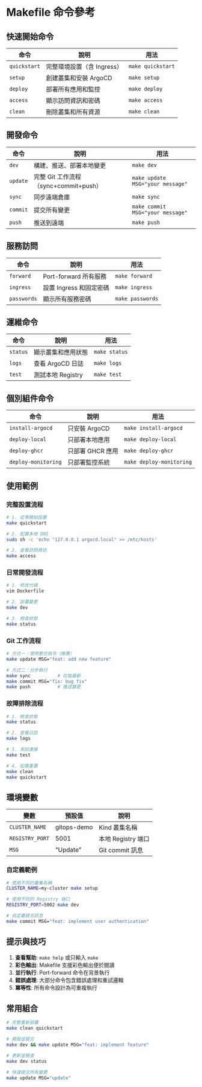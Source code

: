 # Makefile 命令參考

## 快速開始命令

| 命令 | 說明 | 用法 |
|------|------|------|
| `quickstart` | 完整環境設置（含 Ingress） | `make quickstart` |
| `setup` | 創建叢集和安裝 ArgoCD | `make setup` |
| `deploy` | 部署所有應用和監控 | `make deploy` |
| `access` | 顯示訪問資訊和密碼 | `make access` |
| `clean` | 刪除叢集和所有資源 | `make clean` |

## 開發命令

| 命令 | 說明 | 用法 |
|------|------|------|
| `dev` | 構建、推送、部署本地變更 | `make dev` |
| `update` | 完整 Git 工作流程（sync+commit+push） | `make update MSG="your message"` |
| `sync` | 同步遠端倉庫 | `make sync` |
| `commit` | 提交所有變更 | `make commit MSG="your message"` |
| `push` | 推送到遠端 | `make push` |

## 服務訪問

| 命令 | 說明 | 用法 |
|------|------|------|
| `forward` | Port-forward 所有服務 | `make forward` |
| `ingress` | 設置 Ingress 和固定密碼 | `make ingress` |
| `passwords` | 顯示所有服務密碼 | `make passwords` |

## 運維命令

| 命令 | 說明 | 用法 |
|------|------|------|
| `status` | 顯示叢集和應用狀態 | `make status` |
| `logs` | 查看 ArgoCD 日誌 | `make logs` |
| `test` | 測試本地 Registry | `make test` |

## 個別組件命令

| 命令 | 說明 | 用法 |
|------|------|------|
| `install-argocd` | 只安裝 ArgoCD | `make install-argocd` |
| `deploy-local` | 只部署本地應用 | `make deploy-local` |
| `deploy-ghcr` | 只部署 GHCR 應用 | `make deploy-ghcr` |
| `deploy-monitoring` | 只部署監控系統 | `make deploy-monitoring` |

## 使用範例

### 完整設置流程
```bash
# 1. 從零開始設置
make quickstart

# 2. 配置本地 DNS
sudo sh -c 'echo "127.0.0.1 argocd.local" >> /etc/hosts'

# 3. 查看訪問資訊
make access
```

### 日常開發流程
```bash
# 1. 修改代碼
vim Dockerfile

# 2. 部署變更
make dev

# 3. 檢查狀態
make status
```

### Git 工作流程
```bash
# 方式一：使用整合指令（推薦）
make update MSG="feat: add new feature"

# 方式二：分步執行
make sync          # 拉取最新
make commit MSG="fix: bug fix"
make push          # 推送變更
```

### 故障排除流程
```bash
# 1. 檢查狀態
make status

# 2. 查看日誌
make logs

# 3. 測試連接
make test

# 4. 如需重置
make clean
make quickstart
```

## 環境變數

| 變數 | 預設值 | 說明 |
|------|--------|------|
| `CLUSTER_NAME` | gitops-demo | Kind 叢集名稱 |
| `REGISTRY_PORT` | 5001 | 本地 Registry 端口 |
| `MSG` | "Update" | Git commit 訊息 |

### 自定義範例
```bash
# 使用不同的叢集名稱
CLUSTER_NAME=my-cluster make setup

# 使用不同的 Registry 端口
REGISTRY_PORT=5002 make dev

# 自定義提交訊息
make commit MSG="feat: implement user authentication"
```

## 提示與技巧

1. **查看幫助**: `make help` 或只輸入 `make`
2. **彩色輸出**: Makefile 支援彩色輸出便於閱讀
3. **並行執行**: Port-forward 命令在背景執行
4. **錯誤處理**: 大部分命令包含錯誤處理和重試邏輯
5. **冪等性**: 所有命令設計為可重複執行

## 常用組合

```bash
# 完整重新部署
make clean quickstart

# 開發並提交
make dev && make update MSG="feat: implement feature"

# 更新並檢查
make dev status

# 快速提交所有變更
make update MSG="update"
```